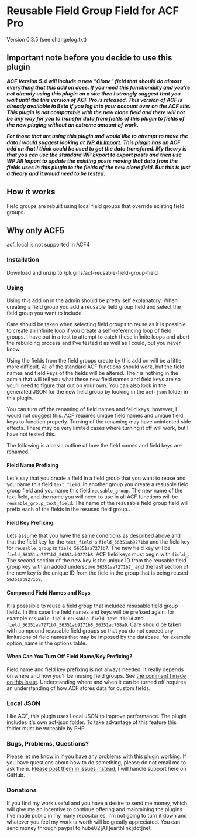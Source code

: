 # Reusable Field Group Field for ACF Pro
Version 0.3.5 (see changelog.txt)

## Important note before you decide to use this plugin
***ACF Version 5.4 will include a new "Clone" field that should do almost everything that this add on does. If you need this functionality and you're not already using this plugin on a site then I strongly suggest that you wait until the this version of ACF Pro is released. This version of ACF is already available in Beta if you log into your account over on the ACF site. This plugin is not compatable with the new clone field and there will not be any way for you to transfer data from fields of this plugin to fields of the new pluging without an extreme amount of work.***

***For those that are using this plugin and would like to attempt to move the data I would suggest looking at [WP All Import](http://www.wpallimport.com/). This plugin has an ACF add on that I think could be used to get the data transfered. My theory is that you can use the standard WP Export to export posts and then use WP All Import to update the existing posts moving that data from the fields uses in this plugin to the fields of the new clone field. But this is just a theory and it would need to be tested.***

## How it works
Field groups are rebuilt using local field groups that override existing field groups.

## Why only ACF5
acf_local is not supported in ACF4

### Installation
Download and unzip to /plugins/acf-reusable-field-group-field

### Using
Using this add on in the admin should be pretty self explanatory. When creating a field group you add a 
reusable field group field and select the field group you want to include.

Care should be taken when 
selecting field groups to reuse as it is possible to create an infinite loop if you create a
self-referencing loop of field groups. I have put in a test to attempt to catch these infinite loops
and abort the rebuilding process and I've tested it as well as I could, but you never know.

Using the fields from the field groups create by this add on will be a little more difficult. All of 
the standard ACF functions should work, but the field names and field keys of the fields will be altered.
Their is nothing in the admin that will tell you what these new field names and field keys are so you'll
need to figure that out on your own. You can also look in the generated JSON for the new field group by
looking in the `acf-json` folder in this plugin.

You can turn off the renaming of field names and feild keys, however, I would not suggest this. ACF requires
unique field names and unique field keys to function properly. Turning of the renaming may have unintented
side effects. There may be very limited cases where turning it off will work, but I have not tested this.

The following is a basic outline of how the field names and field keys are renamed.

#### Field Name Prefixing

Let's say that you create a field in a field group that you want to reuse and you name this field `text_field`.
In another group you create a resuable field group field and you name this field `reusable_group`. The new name
of the text field, and the name you will need to use in all ACF functions will be `reusable_group_text_field`.
The name of the resusable field group field will prefix each of the fields in the resused field group..

#### Field Key Prefixing

Lets assume that you have the same conditions as described above and that the field key for the `text_field`
is `field_56351ab9271b8` and the field key for `reusable_group` is `field_56351aa7271b7`. The new field 
key will be `field_56351aa7271b7_56351ab9271b8`. ACF field keys must begin with `field_`. The second 
section of the new key is the unique ID from the reusable field group key with an added underscore 
`56351aa7271b7_` and the last section of the new key is the unique ID from the field in the group 
that is being reused `56351ab9271b8`.

#### Compound Field Names and Keys
It is posssible to reuse a field group that included resusable field group fields. In this case the field names
and keys will be prefixed again, for example `resuable_field_reusable_field_text_field` and
`field_56351aa7271b7_56351ab9271b8_56351ac768a9`. Care should be taken with compound resusable field groups so
that you do not exceed any limitations of field names that may be imposed by the database, for example option_name in the options table.

#### When Can You Turn Off Field Name/Key Prefixing?
Field name and field key prefixing is not always needed. It really depends on where and how you'll be reusing field groups. See [the comment I made on this issue](https://github.com/Hube2/acf-reusable-field-group-field/issues/15#issuecomment-180020166). Understanding where and when it can be turned off requires an understanding of how ACF stores data for custom fields.

### Local JSON
Like ACF, this plugin uses Local JSON to improve performance. The plugin includes it's own acf-json folder. To take advantage of this feature this folder must be writeable by PHP.

### Bugs, Problems, Questions?
[Please let me know in if you have any problems with this plugin working.](https://github.com/Hube2/acf-reusable-field-group-field/issues)
If you have questions about how to do something, please do not email me to ask them.
[Please post them in issues instead](https://github.com/Hube2/acf-reusable-field-group-field/issues), 
I will handle support here on GitHub.

### Donations
If you find my work useful and you have a desire to send me money, which will give me an incentive to continue
offering and maintaining the plugins I've made public in my many repositories, I'm not going to turn it down
and whatever you feel my work is worth will be greatly appreciated. You can send money through paypal to
hube02[AT]earthlink[dot]net. 
